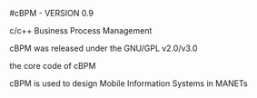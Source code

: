 #cBPM - VERSION 0.9

c/c++ Business Process Management

cBPM was released under the GNU/GPL v2.0/v3.0

the core code of cBPM

cBPM is used to design Mobile Information Systems in MANETs

